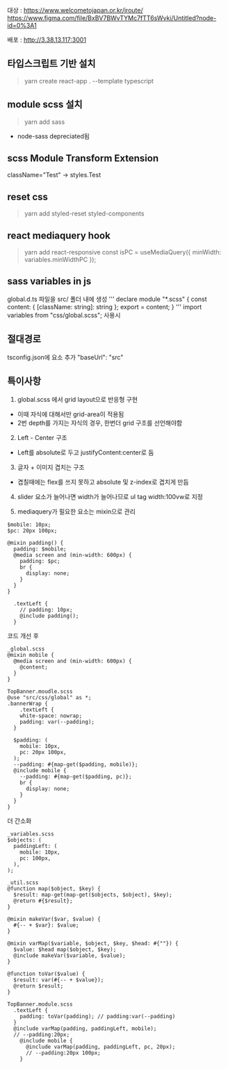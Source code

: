 대상 : https://www.welcometojapan.or.kr/jroute/  
https://www.figma.com/file/BxBV7BWvTYMc7fTT6sWvki/Untitled?node-id=0%3A1

배포 : http://3.38.13.117:3001

## 타입스크립트 기반 설치

> yarn create react-app . --template typescript

## module scss 설치

> yarn add sass

- node-sass depreciated됨

## scss Module Transform Extension

className="Test" -> styles.Test

## reset css

> yarn add styled-reset styled-components  
> <Reset />

## react mediaquery hook

> yarn add react-responsive
> const isPC = useMediaQuery({ minWidth: variables.minWidthPC });

## sass variables in js

global.d.ts 파일을 src/ 폴더 내에 생성
'''
declare module "\*.scss" {
const content: { [className: string]: string };
export = content;
}
'''
import variables from "css/global.scss";
사용시

## 절대경로

tsconfig.json에 요소 추가
"baseUrl": "src"

## 특이사항

1. global.scss 에서 grid layout으로 반응형 구현

- 이때 자식에 대해서만 grid-area이 적용됨
- 2번 depth를 가지는 자식의 경우, 한번더 grid 구조를 선언해야함

2. Left - Center 구조

- Left를 absolute로 두고 justifyContent:center로 둠

3. 글자 + 이미지 겹치는 구조

- 겹칠때에는 flex를 쓰지 못하고 absolute 및 z-index로 겹치게 만듬

4. slider 요소가 늘어나면 width가 늘어나므로 ul tag width:100vw로 지정

5. mediaquery가 필요한 요소는 mixin으로 관리

```
$mobile: 10px;
$pc: 20px 100px;

@mixin padding() {
  padding: $mobile;
  @media screen and (min-width: 600px) {
    padding: $pc;
    br {
      display: none;
    }
  }
}

  .textLeft {
    // padding: 10px;
    @include padding();
  }

```

코드 개선 후

```
_global.scss
@mixin mobile {
  @media screen and (min-width: 600px) {
    @content;
  }
}

TopBanner.moudle.scss
@use "src/css/global" as *;
.bannerWrap {
    .textLeft {
    white-space: nowrap;
    padding: var(--padding);
  }

  $padding: (
    mobile: 10px,
    pc: 20px 100px,
  );
  --padding: #{map-get($padding, mobile)};
  @include mobile {
    --padding: #{map-get($padding, pc)};
    br {
      display: none;
    }
  }
}
```

더 간소화

```
_variables.scss
$objects: (
  paddingLeft: (
    mobile: 10px,
    pc: 100px,
  ),
);

_util.scss
@function map($object, $key) {
  $result: map-get(map-get($objects, $object), $key);
  @return #{$result};
}

@mixin makeVar($var, $value) {
  #{-- + $var}: $value;
}

@mixin varMap($variable, $object, $key, $head: #{""}) {
  $value: $head map($object, $key);
  @include makeVar($variable, $value);
}

@function toVar($value) {
  $result: var(#{-- + $value});
  @return $result;
}

TopBanner.module.scss
  .textLeft {
    padding: toVar(padding); // padding:var(--padding)
  }
  @include varMap(padding, paddingLeft, mobile);
  // --padding:20px;
    @include mobile {
      @include varMap(padding, paddingLeft, pc, 20px);
      // --padding:20px 100px;
    }
```
